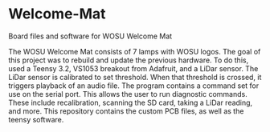 # Welcome-Mat
Board files and software for WOSU Welcome Mat

The WOSU Welcome Mat consists of 7 lamps with WOSU logos. The goal of this project was to rebuild and update the previous hardware. To do this, used a Teensy 3.2, VS1053 breakout from Adafruit, and a LiDar sensor.
The LiDar sensor is calibrated to set threshold. When that threshold is crossed, it triggers playback of an audio file. The program contains a command set for use on the serial port. This allows the user to run diagnostic commands.
These include recalibration, scanning the SD card, taking a LiDar reading, and more. This repository contains the custom PCB files, as well as the teensy software.

